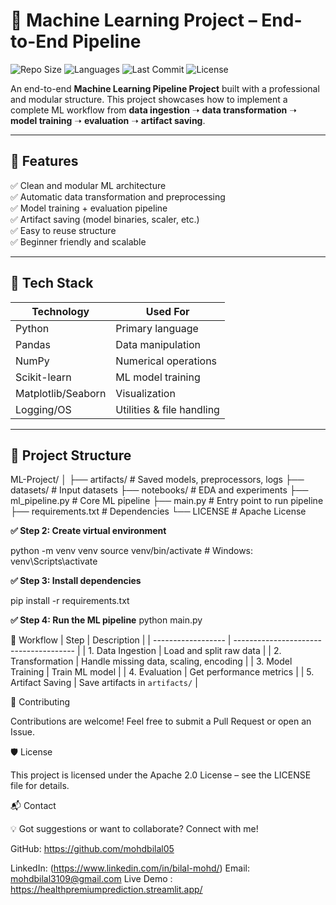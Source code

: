 # 🚀 Machine Learning Project – End-to-End Pipeline

![Repo Size](https://img.shields.io/github/repo-size/mohdbilal05/ML-Project)
![Languages](https://img.shields.io/github/languages/count/mohdbilal05/ML-Project)
![Last Commit](https://img.shields.io/github/last-commit/mohdbilal05/ML-Project)
![License](https://img.shields.io/badge/License-Apache%202.0-blue.svg)

An end-to-end **Machine Learning Pipeline Project** built with a professional and modular structure. This project showcases how to implement a complete ML workflow from **data ingestion** ➝ **data transformation** ➝ **model training** ➝ **evaluation** ➝ **artifact saving**.

---

## 🔧 Features

✅ Clean and modular ML architecture  
✅ Automatic data transformation and preprocessing  
✅ Model training + evaluation pipeline  
✅ Artifact saving (model binaries, scaler, etc.)  
✅ Easy to reuse structure  
✅ Beginner friendly and scalable  

---

## 🧠 Tech Stack

| Technology | Used For |
|-------------|----------|
| Python | Primary language |
| Pandas | Data manipulation |
| NumPy | Numerical operations |
| Scikit-learn | ML model training |
| Matplotlib/Seaborn | Visualization |
| Logging/OS | Utilities & file handling |

---

## 📂 Project Structure

ML-Project/
│
├── artifacts/ # Saved models, preprocessors, logs
├── datasets/ # Input datasets
├── notebooks/ # EDA and experiments
├── ml_pipeline.py # Core ML pipeline
├── main.py # Entry point to run pipeline
├── requirements.txt # Dependencies
└── LICENSE # Apache License


**✅ Step 2: Create virtual environment**

python -m venv venv
source venv/bin/activate    # Windows: venv\Scripts\activate

**✅ Step 3: Install dependencies**

pip install -r requirements.txt

**✅ Step 4: Run the ML pipeline**
python main.py


🔄 Workflow
| Step               | Description                            |
| ------------------ | -------------------------------------- |
| 1. Data Ingestion  | Load and split raw data                |
| 2. Transformation  | Handle missing data, scaling, encoding |
| 3. Model Training  | Train ML model                         |
| 4. Evaluation      | Get performance metrics                |
| 5. Artifact Saving | Save artifacts in `artifacts/`         |


🤝 Contributing

Contributions are welcome!
Feel free to submit a Pull Request or open an Issue.


🛡️ License

This project is licensed under the Apache 2.0 License – see the LICENSE file for details.

📬 Contact

💡 Got suggestions or want to collaborate? Connect with me!

GitHub: https://github.com/mohdbilal05

LinkedIn: (https://www.linkedin.com/in/bilal-mohd/)
Email: mohdbilal3109@gmail.com
Live Demo : https://healthpremiumprediction.streamlit.app/
